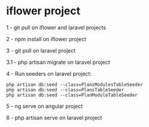 # iflower project

1 - git pull on iflower and laravel projects

2 - npm install on iflower project

3 - git pull on laravel project

3.1 - php artisan migrate on laravel project

4 - Run seeders on laravel project:

    php artisan db:seed --class=PlansModulesTableSeeder
    php artisan db:seed --class=PlansTableSeeder
    php artisan db:seed --class=PlanModuleTableSeeder
    
5 - ng serve on angular project

6 - php artisan serve on laravel project

    

